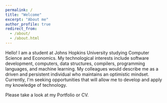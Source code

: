 ```yaml
---
permalink: /
title: "Welcome"
excerpt: "About me"
author_profile: true
redirect_from: 
  - /about/
  - /about.html
---
```


Hello! I am a student at Johns Hopkins University studying Computer Science and Economics. My technological interests include software development, computers, data structures, compilers, programming languages, and machine learning. My colleagues would describe me as a driven and persistent individual who maintains an optimistic mindset. Currently, I'm seeking opportunities that will allow me to develop and apply my knowledge of technology.

Please take a look at my Portfolio or CV.
